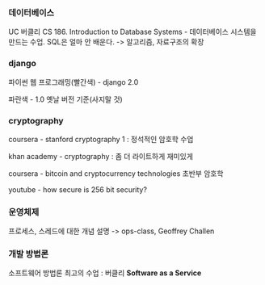 ### 데이터베이스

UC 버클리 CS 186. Introduction to Database Systems - 데이터베이스 시스템을 만드는 수업. SQL은 얼마 안 배운다. -> 알고리즘, 자료구조의 확장



### django

파이썬 웹 프로그래밍(빨간색) - django 2.0

파란색 - 1.0 옛날 버전 기준(사지말 것)	



### cryptography

coursera - stanford cryptography 1 : 정석적인 암호학 수업

khan academy - cryptography : 좀 더 라이트하게 재미있게

coursera - bitcoin and cryptocurrency technologies 초반부 암호학

youtube - how secure is 256 bit security?



### 운영체제

프로세스, 스레드에 대한 개념 설명 -> ops-class, Geoffrey Challen



### 개발 방법론

 소프트웨어 방법론 최고의 수업 : 버클리 **Software as a Service**

